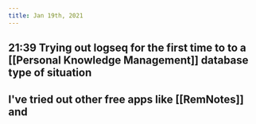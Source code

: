 ```yaml
---
title: Jan 19th, 2021
---
```


## 21:39 Trying out logseq for the first time to to a [[Personal Knowledge Management]] database type of situation
## I've tried out other free apps like [[RemNotes]] and
##
